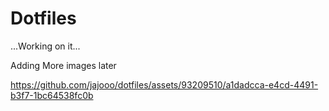 # Dotfiles

...Working on it...

Adding More images later


https://github.com/jajooo/dotfiles/assets/93209510/a1dadcca-e4cd-4491-b3f7-1bc64538fc0b

